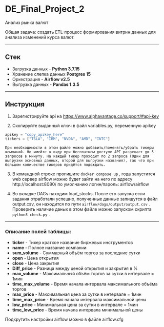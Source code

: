# DE_Final_Project_2

Анализ рынка валют

Общая задача: создать ETL-процесс формирования витрин данных для анализа изменений курса валют.
___
## Стек
  - Загрузка данных - **Python 3.7.15**
  - Хранение слепка данных **Postgres 15**
  - Оркестрация - **Airflow v2.5**
  - Выгрузка данных - **Pandas 1.3.5**

  ___
## Инструкция

1. Зарегистрируйте api на https://www.alphavantage.co/support/#api-key

2. Скопируйте выданный ключ в файл variables.py, переменную apikey

```python
apikey = "copy_apikey_here"
tickers = ["TSLA", "IBM", "NVDA", "AMD", "INTC"]
```
    При необходимости в этом файле можно добавить/поменять/убрать тикеры компаний. Но имейте в виду при бесплатном доступе API разрешает до 5 запросов в минуту. На каждый тикер проходит по 2 запроса (Один для выгрузки основных данных, второй для выгрузки названия), так что при большом количестве тикеров придётся подождать.

3. В командной строке пропишите  `docker compose up` , года запустится web сервер airflow можно будет зайти на него по адресу http://localhost:8080/ по умолчанию логин/пароль: airflow/airflow


4. Во вкладке DAGs находим load_stocks. После его запуска если задания отработали успешно, полученные данные запишутся в файл output.csv, он находится по пути `airflow/dags/output/output.csv` .
Проверить наличие даных в этом файле можно запуском скрипта  ` python3 check.py` .

___

### Описание полей таблицы:

  - **ticker** - Тикер краткое название биржевых инструментов
  - **name** - Полное название компании
  - **sum_volume** - Суммарный объём торгов за последние сутки
  - **open** - Цена открытия
  - **close** - Цена закрытия
  - **Diff_price** - Разница между ценой открытия и закрытия в %
  - **max_volume** - Максимальный объём торгов за сутки в интервале = 1мин
  - **time_max_volume** - Время начала интервала максимального объёма торгов
  - **max_price** - Максимальная цена за сутки в интервале = 1мин
  - **time_max_price** - Время начала интервала максимальной цены
  - **low_price** - Минимальная цена за сутки в интервале = 1мин
  - **time_low_price** - Время начала интервала минимальной цены


  Подкрутить настройки airflow можно в файле airflow.cfg
